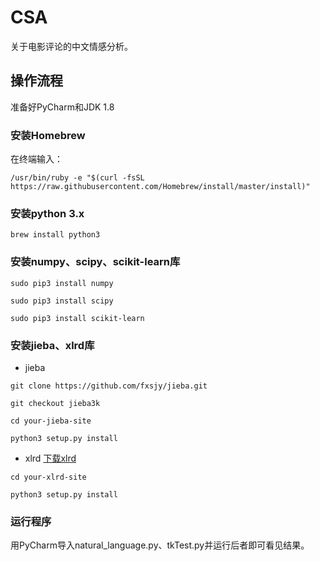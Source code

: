 # CSA
关于电影评论的中文情感分析。
## 操作流程
准备好PyCharm和JDK 1.8

### 安装Homebrew
在终端输入：
```
/usr/bin/ruby -e "$(curl -fsSL https://raw.githubusercontent.com/Homebrew/install/master/install)"
```

### 安装python 3.x
```
brew install python3
```

### 安装numpy、scipy、scikit-learn库
```
sudo pip3 install numpy
```
```
sudo pip3 install scipy
```
```
sudo pip3 install scikit-learn
```

### 安装jieba、xlrd库
* jieba
```
git clone https://github.com/fxsjy/jieba.git
```
```
git checkout jieba3k
```
```
cd your-jieba-site
```
```
python3 setup.py install
```
* xlrd
[下载xlrd](https://pypi.python.org/pypi/xlrd)
```
cd your-xlrd-site
```
```
python3 setup.py install
```

### 运行程序
用PyCharm导入natural_language.py、tkTest.py并运行后者即可看见结果。
